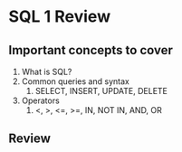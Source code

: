 # SQL 1 Review

## Important concepts to cover

1. What is SQL?
2. Common queries and syntax
   1. SELECT, INSERT, UPDATE, DELETE
3. Operators
   1. <, >, <=, >=, IN, NOT IN, AND, OR

## Review
